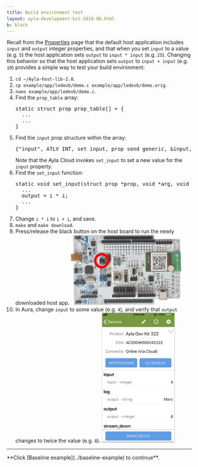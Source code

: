 ```yaml
---
title: Build environment test
layout: ayla-development-kit-2019-06.html
b: block
---
```


Recall from the [Properties](../../user-guide/properties) page that the default host application includes <code>input</code> and <code>output</code> integer properties, and that when you set <code>input</code> to a value (e.g. <code>5</code>) the host application sets <code>output</code> to <code>input * input</code> (e.g. <code>25</code>). Changing this behavior so that the host application sets <code>output</code> to <code>input + input</code> (e.g. <code>10</code>) provides a simple way to test your build environment:

<ol>
<li><code>cd ~/Ayla-host-lib-2.0</code>.</li>
<li><code>cp example/app/ledevb/demo.c example/app/ledevb/demo.orig</code>.</li>
<li><code>nano example/app/ledevb/demo.c</code>.</li>
<li>Find the <code>prop_table</code> array:
<pre>
static struct prop prop_table[] = {
  ...
  ...
}
</pre>
</li>
<li>Find the <code>input</code> prop structure within the array:
<pre>
{"input", ATLV_INT, set_input, prop_send_generic, &input, sizeof(input)},
</pre>
Note that the Ayla Cloud invokes <code>set_input</code> to set a new value for the <code>input</code> property.
</li>
<li>Find the <code>set_input</code> function:
<pre>
static void set_input(struct prop &ast;prop, void &ast;arg, void &ast;valp, size_t len)
  ...
  output = i &ast; i;
  ...
}
</pre>
</li>
<li>Change <code>i &ast; i</code> to <code>i + i</code>, and save.</li>
<li><code>make</code> and <code>make download</code>.
<li>Press/release the black button on the host board to run the newly downloaded host app.
<img src="black-button-host-board.png" width="300">
</li>
<li>In Aura, change <code>input</code> to some value (e.g. <code>4</code>), and verify that <code>output</code> changes to twice the value (e.g. <code>8</code>).
<img src="input-output.png" width="200">
</li>
</ol>

<hr/>
**Click [Baseline example](../baseline-example) to continue**.
